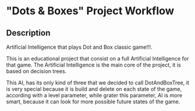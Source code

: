 # "Dots & Boxes" Project Workflow

## Description
Artificial Intelligence that plays Dot and Box classic game!!!.

This is an educational project that consist on a full Artificial Intelligence for that game. 
The Artificial Intelligence is the main core of the project, it is based on decision trees.

This AI, has its only kind of three that we decided to call DotAndBoxTree, it is very special because 
it is build and delete on each state of the game, according with a level parameter, while grater this parameter, AI 
is more smart, because it can look for more possible future states of the game. 
